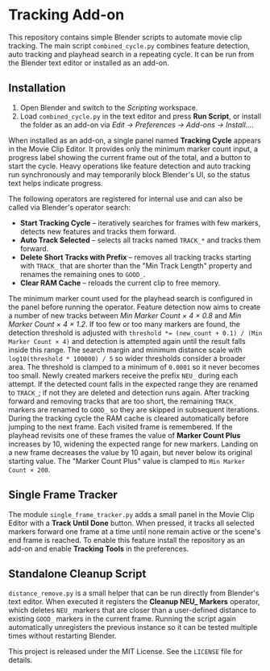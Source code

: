 # Tracking Add-on

This repository contains simple Blender scripts to automate movie clip
tracking. The main script `combined_cycle.py` combines feature detection,
auto tracking and playhead search in a repeating cycle. It can be run from
the Blender text editor or installed as an add-on.

## Installation
1. Open Blender and switch to the *Scripting* workspace.
2. Load `combined_cycle.py` in the text editor and press **Run Script**, or
   install the folder as an add-on via *Edit → Preferences → Add-ons →
   Install...*.

When installed as an add-on, a single panel named **Tracking Cycle** appears in
the Movie Clip Editor. It provides only the minimum marker count input, a
progress label showing the current frame out of the total, and a button to start
the cycle. Heavy operations like feature detection and auto tracking run
synchronously and may temporarily block Blender's UI, so the status text helps
indicate progress.

The following operators are registered for internal use and can also be called
via Blender's operator search:

- **Start Tracking Cycle** – iteratively searches for frames with few markers,
  detects new features and tracks them forward.
- **Auto Track Selected** – selects all tracks named `TRACK_*` and tracks them forward.
- **Delete Short Tracks with Prefix** – removes all tracking tracks starting
  with `TRACK_` that are shorter than the "Min Track Length" property and
  renames the remaining ones to `GOOD_`.
- **Clear RAM Cache** – reloads the current clip to free memory.

The minimum marker count used for the playhead search is configured in the
panel before running the operator. Feature detection now aims to create a
number of new tracks between *Min Marker Count × 4 × 0.8* and
*Min Marker Count × 4 × 1.2*. If too few or too many markers are found, the
detection threshold is adjusted with
``threshold *= (new_count + 0.1) / (Min Marker Count × 4)``
and detection is attempted again until the
result falls inside this range. The search margin and minimum distance scale
with ``log10(threshold * 100000) / 5`` so wider thresholds consider a broader area.
The threshold is clamped to a minimum of ``0.0001`` so it never becomes too small.
Newly created markers receive the prefix `NEU_` during each attempt. If the
detected count falls in the expected range they are renamed to `TRACK_`; if not
they are deleted and detection runs again.
After tracking forward and removing tracks that are too short, the remaining
`TRACK_` markers are renamed to `GOOD_` so they are skipped in subsequent
iterations.
During the tracking cycle the RAM cache is cleared automatically before jumping
to the next frame.
Each visited frame is remembered. If the playhead revisits one of these frames
the value of **Marker Count Plus** increases by 10, widening the expected
range for new markers. Landing on a new frame decreases the value by 10 again,
but never below its original starting value. The "Marker Count Plus" value
is clamped to ``Min Marker Count × 200``.

## Single Frame Tracker

The module `single_frame_tracker.py` adds a small panel in the Movie Clip
Editor with a **Track Until Done** button. When pressed, it tracks all selected
markers forward one frame at a time until none remain active or the scene's end
frame is reached. To enable this feature install the repository as an add-on and
enable **Tracking Tools** in the preferences.

## Standalone Cleanup Script

`distance_remove.py` is a small helper that can be run directly from
Blender's text editor. When executed it registers the **Cleanup NEU_ Markers**
operator, which deletes `NEU_` markers that are closer than a user-defined
distance to existing `GOOD_` markers in the current frame. Running the script
again automatically unregisters the previous instance so it can be tested
multiple times without restarting Blender.

This project is released under the MIT License. See the `LICENSE` file for
details.

